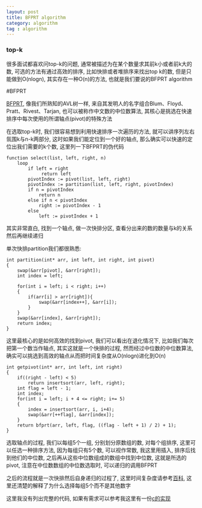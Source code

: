 ```yaml
---
layout: post
title: BFPRT algorithm
category: algorithm
tag : algorithm
---
```


### top-k  

很多面试都喜欢问top-k的问题, 通常被描述为在某个数量求其前k小或者前k大的数, 可选的方法有通过高效的排序, 比如快排或者堆排序来找出top k的数, 但是只能做到O(nlogn), 其实存在一种O(n)的方法, 也就是我们要说的BFPRT algorithm  

#BFPRT  

[BFPRT](https://en.wikipedia.org/wiki/Median_of_medians), 像我们所熟知的AVL树一样, 来自其发明人的名字组合Blum、Floyd、Pratt、Rivest、Tarjan, 也可以被称作中文数的中位数算法, 其核心是挑选在快速排序中每次使用的所谓轴点(pivot)的特殊方法  

在选取top-k时, 我们很容易想到利用快速排序一次遍历的方法, 就可以讲序列左右氛围k与n-k两部分, 这时如果我们能定位到一个好的轴点, 那么确实可以快速的定位出我们需要的k个数, 这里列一下BFPRT的伪代码  

```
function select(list, left, right, n)
    loop
        if left = right
             return left
        pivotIndex := pivot(list, left, right)
        pivotIndex := partition(list, left, right, pivotIndex)
        if n = pivotIndex
            return n
        else if n < pivotIndex
            right := pivotIndex - 1
        else
            left := pivotIndex + 1
```  

其实非常直白, 找到一个轴点, 做一次快排分区, 查看分出来的数的数量与k的关系然后再继续递归  

单次快排partition我们都很熟悉:  

```
int partition(int* arr, int left, int right, int pivot)
{
	swap(&arr[pivot], &arr[right]);
	int index = left;
	
	for(int i = left; i < right; i++)
	{
		if(arr[i] > arr[right]){
			swap(&arr[index++], &arr[i]);
		}
	}
	swap(&arr[index], &arr[right]);
	return index;
}
```  

这里最核心的是如何高效的找到pivot, 我们可以看出在退化情况下, 比如我们每次把第一个数当作轴点, 其实这就是一个快排的过程, 然而经过中位数的中位数算法, 确实可以挑选到高效的轴点从而把时间复杂度从O(nlogn)进化到O(n)  

```
int getpivot(int* arr, int left, int right)
{
	if((right - left) < 5)
		return insertsort(arr, left, right);
	int flag = left - 1;
	int index;
	for(int i = left; i + 4 <= right; i+= 5)
	{
		index = insertsort(arr, i, i+4);
		swap(&arr[++flag], &arr[index]);
	}
	return bfprt(arr, left, flag, ((flag - left + 1) / 2) + 1);
}
```

选取轴点的过程, 我们以每组5个一组, 分别划分原数组的数, 对每个组排序, 这里可以任选一种排序方法, 因为每组只有5个数, 可以视作常数, 我这里用插入, 排序后找到他们的中位数, 之后再从这些中位数组成的数组中找到中位数, 这就是所选的pivot, 注意在中位数数组的中位数选取时, 可以递归的调用BFPRT  

之后的流程就是一次快排然后自身递归的过程了, 这里时间复杂度请参考[百科](https://en.wikipedia.org/wiki/Median_of_medians),  这里还清楚的解释了为什么选择每组5个而不是其他数字  

这里我没有列出完整的代码, 如果有需求可以参考我这里有一份[c的实现](https://github.com/MingfeiPan/leetcode/blob/master/heap/215.c)  





